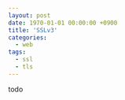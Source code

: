 ```yaml
---
layout: post
date: 1970-01-01 00:00:00 +0900
title: 'SSLv3'
categories:
  - web
tags:
  - ssl
  - tls
---
```


todo

